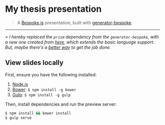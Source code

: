 # My thesis presentation
> A [Bespoke.js](http://markdalgleish.com/projects/bespoke.js) presentation, built with [generator-bespoke](https://github.com/markdalgleish/generator-bespoke).

<hr/>
> <i>I hereby replaced the <code>prism</code> dependency from the <code>generator-bespoke</code>, with a new one created from <a href="http://prismjs.com/download.html" target="_blank">here</a>, which extends the basic language support.
But, maybe there's a <a href="https://github.com/PrismJS/prism/issues/768" target="_blank">better way</a> to get the job done.</i>

## View slides locally

First, ensure you have the following installed:

1. [Node.js](http://nodejs.org)
2. [Bower](http://bower.io): `$ npm install -g bower`
3. [Gulp](http://gulpjs.com): `$ npm install -g gulp`

Then, install dependencies and run the preview server:

```bash
$ npm install && bower install
$ gulp serve
```
